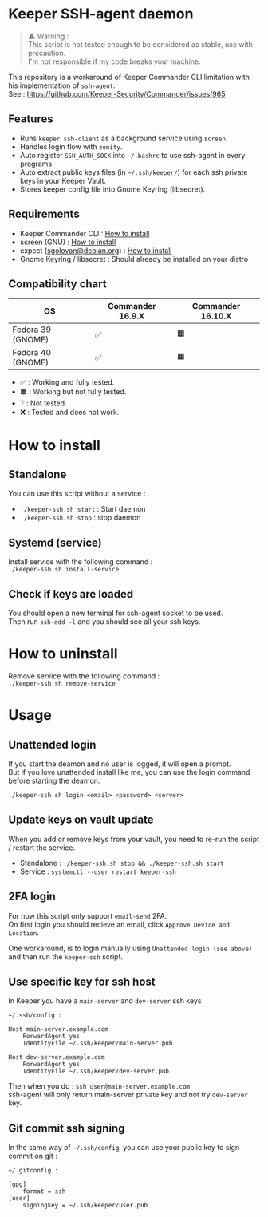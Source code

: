# Keeper SSH-agent daemon

> ⚠️ Warning :  
> This script is not tested enough to be considered as stable, use with precaution.  
> I'm not responsible if my code breaks your machine.

This repository is a workaround of Keeper Commander CLI limitation with his implementation of `ssh-agent`.  
See : https://github.com/Keeper-Security/Commander/issues/965

## Features

- Runs `keeper ssh-client` as a background service using `screen`.
- Handles login flow with `zenity`.
- Auto register `SSH_AUTH_SOCK` into `~/.bashrc` to use ssh-agent in every programs.
- Auto extract public keys files (in `~/.ssh/keeper/`) for each ssh private keys in your Keeper Vault.
- Stores keeper config file into Gnome Keyring (libsecret).

## Requirements

- Keeper Commander CLI : [How to install](https://docs.keeper.io/secrets-manager/commander-cli/commander-installation-setup/installation-on-linux)
- screen (GNU) : [How to install](https://command-not-found.com/screen)
- expect (sgolovan@debian.org) : [How to install](https://command-not-found.com/expect)
- Gnome Keyring / libsecret : Should already be installed on your distro

## Compatibility chart

| OS  | Commander 16.9.X | Commander 16.10.X |
| ------------- | ------------- | ------------- |
| Fedora 39 (GNOME) | ✅ | 🟧 |
| Fedora 40 (GNOME) | ✅ | 🟧 |

- ✅ : Working and fully tested.
- 🟧 : Working but not fully tested.
- ❔ : Not tested.
- ❌ : Tested and does not work.

# How to install

## Standalone

You can use this script without a service :
- `./keeper-ssh.sh start` : Start daemon
- `./keeper-ssh.sh stop` : stop daemon

## Systemd (service)

Install service with the following command :  
`./keeper-ssh.sh install-service`

## Check if keys are loaded
You should open a new terminal for ssh-agent socket to be used.  
Then run `ssh-add -l` and you should see all your ssh keys.

# How to uninstall

Remove service with the following command :  
`./keeper-ssh.sh remove-service`

# Usage

## Unattended login

If you start the deamon and no user is logged, it will open a prompt.  
But if you love unattended install like me, you can use the login command before starting the deamon.

`./keeper-ssh.sh login <email> <password> <server>`

## Update keys on vault update

When you add or remove keys from your vault, you need to re-run the script / restart the service.

- Standalone : `./keeper-ssh.sh stop && ./keeper-ssh.sh start`
- Service : `systemctl --user restart keeper-ssh`

## 2FA login

For now this script only support `email-send` 2FA.  
On first login you should recieve an email, click `Approve Device and Location`.

One workaround, is to login manually using `Unattended login (see above)` and then run the `keeper-ssh` script.

## Use specific key for ssh host

In Keeper you have a `main-server` and `dev-server` ssh keys

```
~/.ssh/config :

Host main-server.example.com
    ForwardAgent yes
    IdentityFile ~/.ssh/keeper/main-server.pub

Host dev-server.example.com
    ForwardAgent yes
    IdentityFile ~/.ssh/keeper/dev-server.pub
```

Then when you do : `ssh user@main-server.example.com`  
ssh-agent will only return main-server private key and not try `dev-server` key.

## Git commit ssh signing

In the same way of `~/.ssh/config`, you can use your public key to sign commit on git :

```
~/.gitconfig :

[gpg]
	format = ssh
[user]
	signingkey = ~/.ssh/keeper/user.pub
```